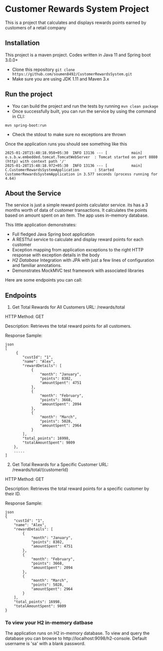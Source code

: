 
# Customer Rewards System Project

This is a project that calculates and displays rewards points earned by customers of a retail company

## Installation

This project is a maven project. Codes written in Java 11 and Spring boot 3.0.0+
* Clone this repository ```git clone https://github.com/soumen8492/CustomerRewardsSystem.git```
* Make sure you are using JDK 1.11 and Maven 3.x

## Run the project
* You can build the project and run the tests by running ```mvn clean package```
* Once successfully built, you can run the service by using the command in CLI:
```
mvn spring-boot:run
```
* Check the stdout to make sure no exceptions are thrown

Once the application runs you should see something like this

```
2025-01-28T15:48:18.958+05:30  INFO 13136 --- [           main] o.s.b.w.embedded.tomcat.TomcatWebServer  : Tomcat started on port 8080 (http) with context path '/'
2025-01-28T15:48:18.972+05:30  INFO 13136 --- [           main] C.CustomerRewardsSystemApplication       : Started CustomerRewardsSystemApplication in 3.577 seconds (process running for 4.64)
```

## About the Service

The service is just a simple reward points calculator service. its has a 3 months worth of data of customer transactions. It calculates the points based on amount spent on an item. The app uses in-memory database.
 
This little application demonstrates: 

* Full fledged Java Spring boot application
* A RESTful service to calculate and display reward points for each customer
* Exception mapping from application exceptions to the right HTTP response with exception details in the body
* *H2 Database* Integration with JPA with just a few lines of configuration and familiar annotations. 
* Demonstrates MockMVC test framework with associated libraries

Here are some endpoints you can call:

## Endpoints
1. Get Total Rewards for All Customers
  URL: /rewards/total
  
  HTTP Method: GET
  
  Description: Retrieves the total reward points for all customers.
  
  Response Sample:
```
json
[
     {
        "custId": "1",
        "name": "Alex",
        "rewardDetails": [
            {
                "month": "January",
                "points": 8302,
                "amountSpent": 4751
            },
            {
                "month": "February",
                "points": 3668,
                "amountSpent": 2094
            },
            {
                "month": "March",
                "points": 5028,
                "amountSpent": 2964
            }
        ],
        "total_points": 16998,
        "totalAmountSpent": 9809
    },
    .....
]
```
2. Get Total Rewards for a Specific Customer
 URL: /rewards/total/{customerId}
 
 HTTP Method: GET
 
 Description: Retrieves the total reward points for a specific customer by their ID.
 
 Response Sample:
```
json
{
    "custId": "1",
    "name": "Alex",
    "rewardDetails": [
        {
            "month": "January",
            "points": 8302,
            "amountSpent": 4751
        },
        {
            "month": "February",
            "points": 3668,
            "amountSpent": 2094
        },
        {
            "month": "March",
            "points": 5028,
            "amountSpent": 2964
        }
    ],
    "total_points": 16998,
    "totalAmountSpent": 9809
}
```
### To view your H2 in-memory datbase

The application runs on H2 in-memory database. To view and query the database you can browse to http://localhost:9098/h2-console. Default username is 'sa' with a blank password.

